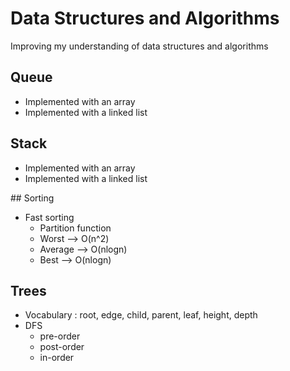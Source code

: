 # Data Structures and Algorithms

Improving my understanding of data structures and algorithms


## Queue
- Implemented with an array
- Implemented with a linked list

## Stack 
- Implemented with an array
- Implemented with a linked list

## Sorting
- Fast sorting
    + Partition function
    + Worst --> O(n^2)
    + Average --> O(nlogn)
    + Best --> O(nlogn)

## Trees
- Vocabulary : root, edge, child, parent, leaf, height, depth
- DFS
    + pre-order
    + post-order
    + in-order
